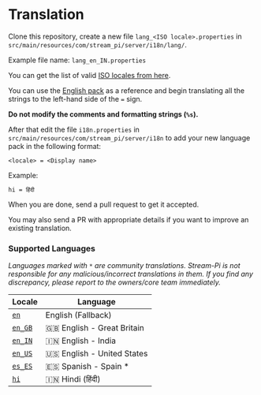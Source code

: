 # Translation

Clone this repository, create a new file `lang_<ISO locale>.properties` in `src/main/resources/com/stream_pi/server/i18n/lang/`. 

Example file name: `lang_en_IN.properties`

You can get the list of valid [ISO locales from here](https://docs.oracle.com/cd/E13214_01/wli/docs92/xref/xqisocodes.html).

You can use the [English pack][fallback-locale] as a reference and begin translating all the strings to the left-hand side of the `=` sign.

**Do not modify the comments and formatting strings (`%s`).**

After that edit the file `i18n.properties` in `src/main/resources/com/stream_pi/server/i18n` to add your new language pack in the following format:

`<locale> = <Display name>`

Example:

```
hi = हिंदी
```

When you are done, send a pull request to get it accepted.

You may also send a PR with appropriate details if you want to improve an existing translation.


### Supported Languages

*Languages marked with `*` are community translations. Stream-Pi is not responsible for any malicious/incorrect translations in them. If you find any discrepancy, please report to the owners/core team immediately.*

| Locale                    | Language |
| ------------------------- | ----------- |
| [`en`][fallback-locale]   | English (Fallback)           |
| [`en_GB`][en_GB]          | 🇬🇧 English - Great Britain  |
| [`en_IN`][en_IN]          | 🇮🇳 English - India         |
| [`en_US`][en_US]          | 🇺🇸 English - United States         |
| [`es_ES`][es_ES]          | 🇪🇸 Spanish - Spain  *      |
| [`hi`][hi]                | 🇮🇳 Hindi (हिंदी)             |



[fallback-locale]: https://github.com/stream-pi/server/blob/master/src/main/resources/com/stream_pi/server/i18n/lang_en.properties
[en_GB]: https://github.com/stream-pi/server/blob/master/src/main/resources/com/stream_pi/server/i18n/lang_en_GB.properties
[en_IN]: https://github.com/stream-pi/server/blob/master/src/main/resources/com/stream_pi/server/i18n/lang_en_IN.properties
[en_US]: https://github.com/stream-pi/server/blob/master/src/main/resources/com/stream_pi/server/i18n/lang_en_US.properties
[es_ES]: https://github.com/stream-pi/server/blob/master/src/main/resources/com/stream_pi/server/i18n/lang_es_ES.properties
[hi]: https://github.com/stream-pi/server/blob/master/src/main/resources/com/stream_pi/server/i18n/lang_hi.properties
